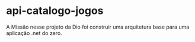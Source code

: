 # api-catalogo-jogos
A Missão nesse projeto da Dio foi construir uma arquitetura base para uma aplicação .net do zero.
